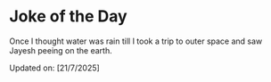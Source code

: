 # Joke of the Day

<!-- #joke -->
Once I thought water was rain till I took a trip to outer space and saw Jayesh peeing on the earth.

Updated on: [21/7/2025]
<!-- #jokeEnd -->